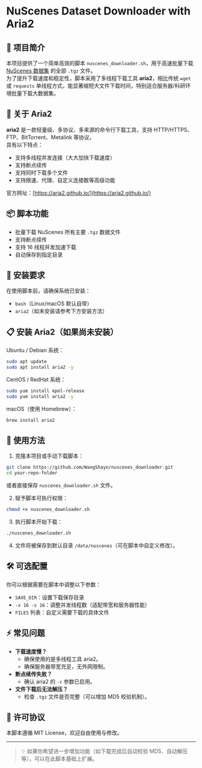 # NuScenes Dataset Downloader with Aria2

## 📖 项目简介

本项目提供了一个简单高效的脚本 `nuscenes_downloader.sh`，用于高速批量下载 [NuScenes 数据集](https://www.nuscenes.org/) 的全部 `.tgz` 文件。  
为了提升下载速度和稳定性，脚本采用了多线程下载工具 **aria2**，相比传统 `wget` 或 `requests` 单线程方式，能显著缩短大文件下载时间，特别适合服务器/科研环境批量下载大数据集。

## 🚀 关于 Aria2

**aria2** 是一款轻量级、多协议、多来源的命令行下载工具，支持 HTTP/HTTPS、FTP、BitTorrent、Metalink 等协议，  
具有以下特点：

- 支持多线程并发连接（大大加快下载速度）
- 支持断点续传
- 支持同时下载多个文件
- 支持限速、代理、自定义连接数等高级功能

官方网址：[https://aria2.github.io/](https://aria2.github.io/)

## 📦 脚本功能

- 批量下载 NuScenes 所有主要 `.tgz` 数据文件
- 支持断点续传
- 支持 16 线程并发加速下载
- 自动保存到指定目录

## 🔧 安装要求

在使用脚本前，请确保系统已安装：

- `bash`（Linux/macOS 默认自带）
- `aria2`（如未安装请参考下方安装方法）

## 📋 安装 Aria2（如果尚未安装）

Ubuntu / Debian 系统：

```bash
sudo apt update
sudo apt install aria2 -y
```

CentOS / RedHat 系统：

```bash
sudo yum install epel-release
sudo yum install aria2 -y
```

macOS（使用 Homebrew）：

```bash
brew install aria2
```

## 📂 使用方法

1. 克隆本项目或手动下载脚本：

```bash
git clone https://github.com/WangShayn/nuscenes_downloader.git
cd your-repo-folder
```
或者直接保存 `nuscenes_downloader.sh` 文件。

2. 赋予脚本可执行权限：

```bash
chmod +x nuscenes_downloader.sh
```

3. 执行脚本开始下载：

```bash
./nuscenes_downloader.sh
```

4. 文件将被保存到默认目录 `/data/nuscenes`（可在脚本中自定义修改）。

## 🛠️ 可选配置

你可以根据需要在脚本中调整以下参数：

- `SAVE_DIR`：设置下载保存目录
- `-x 16 -s 16`：调整并发线程数（适配带宽和服务器性能）
- `FILES` 列表：自定义需要下载的具体文件

## ⚡ 常见问题

- **下载速度慢？**
  - 确保使用的是多线程工具 aria2。
  - 确保服务器带宽充足，无外网限制。
- **断点续传失败？**
  - 确认 aria2 的 `-c` 参数已启用。
- **文件下载后无法解压？**
  - 检查 `.tgz` 文件是否完整（可以增加 MD5 校验机制）。

## 📜 许可协议

本脚本遵循 MIT License，欢迎自由使用与修改。

---

> ✨ 如果你希望进一步增加功能（如下载完成后自动校验 MD5、自动解压等），可以在此脚本基础上扩展。
